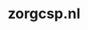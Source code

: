 ---
layout: post
title:  "zorgcsp.nl"
internal_url:  "/data/zorgcsp.nl.html"
categories: dutchgov
---